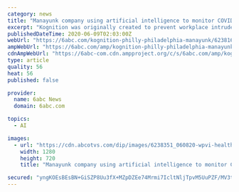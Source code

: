 ```yaml
---
category: news
title: "Manayunk company using artificial intelligence to monitor COVID-19 spread"
excerpt: "Kognition was originally created to prevent workplace intruders and threats, but with thermal cameras and artificial intelligence, it's now screening for COVID-19 symptoms."
publishedDateTime: 2020-06-09T02:03:00Z
webUrl: "https://6abc.com/kognition-philly-philadelphia-manayunk/6238164/"
ampWebUrl: "https://6abc.com/amp/kognition-philly-philadelphia-manayunk/6238164/"
cdnAmpWebUrl: "https://6abc-com.cdn.ampproject.org/c/s/6abc.com/amp/kognition-philly-philadelphia-manayunk/6238164/"
type: article
quality: 56
heat: 56
published: false

provider:
  name: 6abc News
  domain: 6abc.com

topics:
  - AI

images:
  - url: "https://cdn.abcotvs.com/dip/images/6238351_060820-wpvi-healthcheck-AI-covid19-5pm-CC-vid.jpg"
    width: 1280
    height: 720
    title: "Manayunk company using artificial intelligence to monitor COVID-19 spread"

secured: "yngKOEsBEsBN+GiSZP8Uu3fX+MZpDZEe74Mrmi7IcltNljTpvM5UuPZF/MV3t97limnTUZFXELOVBH7kI5sTEdN0rZeq0jJhONulqdnZU34w2mjYfwzB7MOnnEPUEDxmFT/18p9006qPcFk2kzCo7IE6EUUlklYWgxGkNXw1CKM6cVs4Uhr7OTzaLPjPeZkY+MYzPQqJhCXQUnNidqV/yeM33KpJZJr4d0Gba9c1gJ/24U/hnqu6+e97h8vDrzUXc83M3wV72HjmBK2VOi5NYLllfrho2yun5uOlzF6Xr1cbltPca+OwY7lNyqht30Qa;ZUJj+ObAuEiNDDAAzqjx5g=="
---
```


